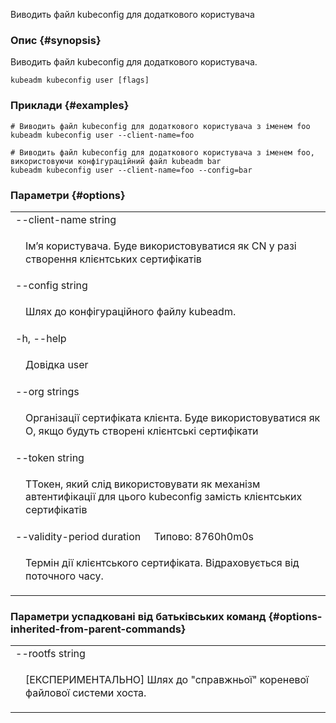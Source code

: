
Виводить файл kubeconfig для додаткового користувача

### Опис {#synopsis}

Виводить файл kubeconfig для додаткового користувача.

```shell
kubeadm kubeconfig user [flags]
```

### Приклади {#examples}

```shell
# Виводить файл kubeconfig для додаткового користувача з іменем foo
kubeadm kubeconfig user --client-name=foo

# Виводить файл kubeconfig для додаткового користувача з іменем foo, використовуючи конфігураційний файл kubeadm bar
kubeadm kubeconfig user --client-name=foo --config=bar
```

### Параметри {#options}

<table style="width: 100%; table-layout: fixed;">
    <colgroup>
        <col span="1" style="width: 10px;" />
        <col span="1" />
    </colgroup>
    <tbody>
        <tr>
            <td colspan="2">--client-name string</td>
        </tr>
        <tr>
            <td></td>
            <td style="line-height: 130%; word-wrap: break-word;"><p>Імʼя користувача. Буде використовуватися як CN у разі створення клієнтських сертифікатів</p></td>
        </tr>
        <tr>
            <td colspan="2">--config string</td>
        </tr>
        <tr>
            <td></td>
            <td style="line-height: 130%; word-wrap: break-word;"><p>Шлях до конфігураційного файлу kubeadm.</p></td>
        </tr>
        <tr>
            <td colspan="2">-h, --help</td>
        </tr>
        <tr>
            <td></td>
            <td style="line-height: 130%; word-wrap: break-word;"><p>Довідка user</p></td>
        </tr>
        <tr>
            <td colspan="2">--org strings</td>
        </tr>
        <tr>
            <td></td>
            <td style="line-height: 130%; word-wrap: break-word;"><p>Організації сертифіката клієнта. Буде використовуватися як O, якщо будуть створені клієнтські сертифікати</p></td>
        </tr>
        <tr>
            <td colspan="2">--token string</td>
        </tr>
        <tr>
            <td></td>
            <td style="line-height: 130%; word-wrap: break-word;"><p>TТокен, який слід використовувати як механізм автентифікації для цього kubeconfig замість клієнтських сертифікатів</td>
        </tr>
        <tr>
            <td colspan="2">--validity-period duration&nbsp;&nbsp;&nbsp;&nbsp;&nbsp;Типово: 8760h0m0s</td>
        </tr>
        <tr>
            <td></td>
            <td style="line-height: 130%; word-wrap: break-word;"><p>Термін дії клієнтського сертифіката. Відраховується від поточного часу.</p></td>
        </tr>
    </tbody>
</table>

### Параметри успадковані від батьківських команд {#options-inherited-from-parent-commands}

<table style="width: 100%; table-layout: fixed;">
    <colgroup>
        <col span="1" style="width: 10px;" />
        <col span="1" />
    </colgroup>
    <tbody>
        <tr>
            <td colspan="2">--rootfs string</td>
        </tr>
        <tr>
            <td></td><td style="line-height: 130%; word-wrap: break-word;"><p>[ЕКСПЕРИМЕНТАЛЬНО] Шлях до "справжньої" кореневої файлової системи хоста.</p></td>
        </tr>
    </tbody>
</table>
